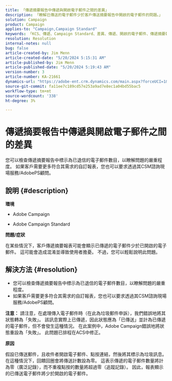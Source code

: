 ```yaml
---
title: 「傳遞摘要報告中傳遞與開啟電子郵件之間的差異」
description: 「瞭解已傳送的電子郵件少於客戶傳送摘要報告中開啟的電子郵件的問題。」
solution: Campaign
product: Campaign
applies-to: "Campaign,Campaign Standard"
keywords: 「KCS、傳遞、Campaign Standard、差異、傳遞、開啟的電子郵件、傳遞摘要報告、常見問題集」
resolution: Resolution
internal-notes: null
bug: false
article-created-by: Jim Menn
article-created-date: "5/20/2024 5:15:31 AM"
article-published-by: Jim Menn
article-published-date: "5/20/2024 5:19:43 AM"
version-number: 3
article-number: KA-21661
dynamics-url: "https://adobe-ent.crm.dynamics.com/main.aspx?forceUCI=1&pagetype=entityrecord&etn=knowledgearticle&id=a68f5df4-6716-ef11-9f8a-6045bd006268"
source-git-commit: fa11ee7c189cd57e253a9ad7e8ec1a04bd55bac5
workflow-type: tm+mt
source-wordcount: '338'
ht-degree: 3%

---
```


# 傳遞摘要報告中傳遞與開啟電子郵件之間的差異


您可以檢查傳遞摘要報告中標示為已退信的電子郵件數目，以瞭解問題的嚴重程度。 如果客戶需要更多符合其需求的自訂報表，您也可以要求透過其CSM諮詢現場服務/AdobePS顧問。

## 說明 {#description}


<b>環境</b>

- Adobe Campaign

- Adobe Campaign Standard

<b>問題/症狀</b>

在某些情況下，客戶傳遞摘要報表可能會顯示已傳遞的電子郵件少於已開啟的電子郵件。 這可能會造成混淆並導致使用者擔憂。 不過，您可以輕鬆說明此問題。


## 解決方法 {#resolution}


- 您可以檢查傳遞摘要報告中標示為已退信的電子郵件數目，以瞭解問題的嚴重程度。
- 如果客戶需要更多符合其需求的自訂報表，您也可以要求透過其CSM諮詢現場服務/AdobePS顧問。


<b>注意：</b> 請注意，在處理傳入電子郵件時（在此為垃圾郵件申訴），我們錯誤地將其狀態轉為「失敗」。 該訊息實際上已傳遞，因此狀態應為「已傳送」並計為已傳遞的電子郵件，但不會發生這種情況。 在此案例中，Adobe Campaign錯誤地將狀態重設為「失敗」。 此問題已排程在ACS中修正。

<b>原因</b>

假設已傳送郵件，且收件者開啟電子郵件、點按連結，然後將其標示為垃圾訊息。 在這種情況下，回饋回圈會將傳送計數設為零。 這表示傳遞的電子郵件數量將計為零（廣泛記錄），而不重複點按的數量將超過零（追蹤記錄）。 因此，報表顯示的已傳送電子郵件將少於開啟的電子郵件。
